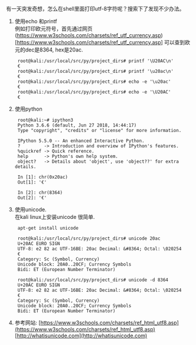 有一天突发奇想，怎么在shell里面打印utf-8字符呢？搜索下了发现不少办法。

1. 使用echo 和printf  
例如打印欧元符号，首先通过网页  
(https://www.w3schools.com/charsets/ref_utf_currency.asp)[https://www.w3schools.com/charsets/ref_utf_currency.asp]
可以查到欧元的dec是8364, hex是20ac.   

        root@kali:/usr/local/src/py/project_dirs# printf '\U20AC\n'
        €
        root@kali:/usr/local/src/py/project_dirs# printf '\u20ac\n'
        €
        root@kali:/usr/local/src/py/project_dirs# echo -e '\u20ac'
        €
        root@kali:/usr/local/src/py/project_dirs# echo -e '\U20AC'
        €


2. 使用python  

        root@kali:~# ipython3
        Python 3.6.6 (default, Jun 27 2018, 14:44:17) 
        Type "copyright", "credits" or "license" for more information.

        IPython 5.5.0 -- An enhanced Interactive Python.
        ?         -> Introduction and overview of IPython's features.
        %quickref -> Quick reference.
        help      -> Python's own help system.
        object?   -> Details about 'object', use 'object??' for extra details.

        In [1]: chr(0x20ac)
        Out[1]: '€'

        In [2]: chr(8364)
        Out[2]: '€'


3. 使用unicode.  
在kali linux上安装unicode 很简单.  

        apt-get install unicode

        root@kali:/usr/local/src/py/project_dirs# unicode 20ac
        U+20AC EURO SIGN
        UTF-8: e2 82 ac UTF-16BE: 20ac Decimal: &#8364; Octal: \020254
        €
        Category: Sc (Symbol, Currency)
        Unicode block: 20A0..20CF; Currency Symbols
        Bidi: ET (European Number Terminator)

        root@kali:/usr/local/src/py/project_dirs# unicode -d 8364
        U+20AC EURO SIGN
        UTF-8: e2 82 ac UTF-16BE: 20ac Decimal: &#8364; Octal: \020254
        €
        Category: Sc (Symbol, Currency)
        Unicode block: 20A0..20CF; Currency Symbols
        Bidi: ET (European Number Terminator)


4. 参考网站:
[https://www.w3schools.com/charsets/ref_html_utf8.asp](https://www.w3schools.com/charsets/ref_html_utf8.asp)
[http://whatisunicode.com](http://whatisunicode.com)

